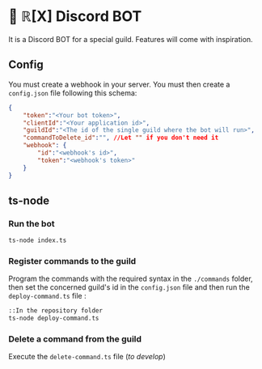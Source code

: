# 🤖 ℝ[X] Discord BOT

It is a Discord BOT for a special guild. Features will come with inspiration.

## Config

You must create a webhook in your server.
You must then create a `config.json` file following this schema:

```json
{
    "token":"<Your bot token>",
    "clientId":"<Your application id>",
    "guildId":"<The id of the single guild where the bot will run>",
    "commandToDelete_id":"", //Let "" if you don't need it
    "webhook": {
        "id":"<webhook's id>",
        "token":"<webhook's token>"
    }
}
```

## ts-node

### Run the bot

```bash
ts-node index.ts
```

### Register commands to the guild

Program the commands with the required syntax in the `./commands` folder, then set the concerned guild's id
in the `config.json` file and then run the `deploy-command.ts` file :

```bash
::In the repository folder
ts-node deploy-command.ts
```

### Delete a command from the guild

Execute the `delete-command.ts` file (_to develop_)
